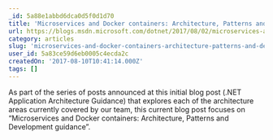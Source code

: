 ```yaml
---
_id: 5a88e1abbd6dca0d5f0d1d70
title: 'Microservices and Docker containers: Architecture, Patterns and Development guidance'
url: https://blogs.msdn.microsoft.com/dotnet/2017/08/02/microservices-and-docker-containers-architecture-patterns-and-development-guidance/
category: articles
slug: 'microservices-and-docker-containers-architecture-patterns-and-development-guidance'
user_id: 5a83ce59d6eb0005c4ecda2c
createdOn: '2017-08-10T10:41:14.000Z'
tags: []
---
```


As part of the series of posts announced at this initial blog post (.NET Application Architecture Guidance) that explores each of the architecture areas currently covered by our team, this current blog post focuses on “Microservices and Docker containers: Architecture, Patterns and Development guidance”.
